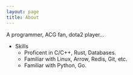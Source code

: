 ```yaml
---
layout: page
title: About
---
```


A programmer, ACG fan, dota2 player...

+ Skills
    + Proficent in C/C++, Rust, Databases.
    + Familiar with Linux, Arrow, Redis, Git, etc.
    + Familiar with Python, Go.
